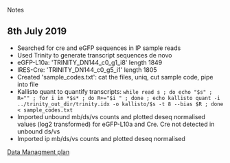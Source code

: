 Notes

## 8th July 2019
- Searched for cre and eGFP sequences in IP sample reads
- Used Trinity to generate transcript sequences de novo
- eGFP-L10a: 'TRINITY_DN144_c0_g1_i8' length 1849
- IRES-Cre: 'TRINITY_DN144_c0_g5_i1' length 1805
- Created 'sample_codes.txt': cat the files, uniq, cut sample code, pipe into file
- Kallisto quant to quantify transcripts: `while read s ; do echo "$s" ; R="" ; for i in *$s* ; do R+="$i " ; done ; echo kallisto quant -i ../trinity_out_dir/trinity.idx -o kallisto/$s -t 8 --bias $R ; done < sample_codes.txt`
- Imported unbound mb/ds/vs counts and plotted deseq normalised values (log2 transformed) for eGFP-L10a and Cre. Cre not detected in unbound ds/vs
- Imported ip mb/ds/vs counts and plotted deseq normalised









[Data Managment plan](https://github.com/sr320/LabDocs/wiki/Data-Management)
